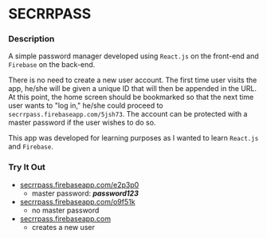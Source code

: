 # SECRRPASS

### Description

A simple password manager developed using `React.js` on the front-end and `Firebase` on the back-end.

There is no need to create a new user account. The first time user visits the app, he/she will be given a unique ID that will then be appended in the URL. At this point, the home screen should be bookmarked so that the next time user wants to "log in," he/she could proceed to `secrrpass.firebaseapp.com/5jsh73`. The account can be protected with a master password if the user wishes to do so.

This app was developed for learning purposes as I wanted to learn `React.js` and `Firebase`.

### Try It Out
* [secrrpass.firebaseapp.com/e2p3p0](https://secrrpass.firebaseapp.com/e2p3p0)
  * master password: ***password123***
* [secrrpass.firebaseapp.com/o9f51k](https://secrrpass.firebaseapp.com/o9f51k)
	* no master password
* [secrrpass.firebaseapp.com](https://secrrpass.firebaseapp.com/)
	* creates a new user
